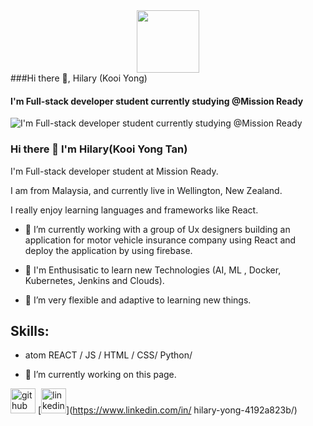 <div id="header" align="center">
  <img src="https://media.giphy.com/media/M9gbBd9nbDrOTu1Mqx/giphy.gif" width="100"/>
</div>
###Hi there 👋, Hilary (Kooi Yong)

#### I'm Full-stack developer student currently studying @Mission Ready
![I'm Full-stack developer student currently studying @Mission Ready](https://arturssmirnovs.github.io/github-profile-readme-generator/images/banner.png)

### Hi there 👋 I'm Hilary(Kooi Yong Tan)

I'm Full-stack developer student at Mission Ready.

I am from Malaysia, and currently live in Wellington, New Zealand.

I really enjoy learning languages and frameworks like React. 

- 🔭 I’m currently working with a group of Ux designers building an application for motor vehicle insurance company using React and deploy the application by using firebase.

- 🔭 I'm Enthusisatic to learn new Technologies (AI, ML , Docker, Kubernetes, Jenkins and Clouds).

- 🤔 I’m very flexible and adaptive to learning new things. 


## Skills: 
* atom
REACT / JS / HTML / CSS/ Python/ 

- 🔭 I’m currently working on this page. 


[<img src='https://cdn.jsdelivr.net/npm/simple-icons@3.0.1/icons/github.svg' alt='github' height='40'>](https://github.com/hilary81)  [<img src='https://cdn.jsdelivr.net/npm/simple-icons@3.0.1/icons/linkedin.svg' alt='linkedin' height='40'>](https://www.linkedin.com/in/ hilary-yong-4192a823b/)  

